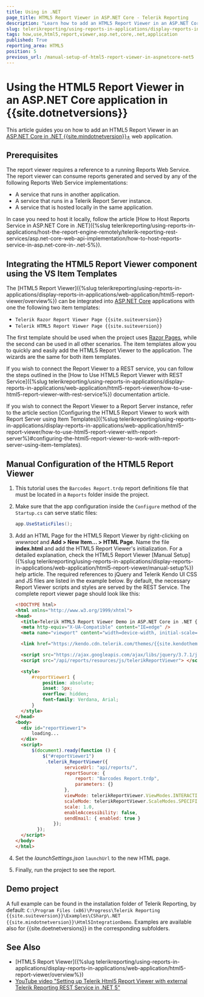 ```yaml
---
title: Using in .NET
page_title: HTML5 Report Viewer in ASP.NET Core - Telerik Reporting
description: "Learn how to add an HTML5 Report Viewer in an ASP.NET Core in 8 web app."
slug: telerikreporting/using-reports-in-applications/display-reports-in-applications/web-application/html5-report-viewer/how-to-use-html5-report-viewer-in-an-asp.net-core-in-.net-5-application
tags: how,use,html5,report,viewer,asp.net,core,.net,application
published: True
reporting_area: HTML5
position: 5
previous_url: /manual-setup-of-html5-report-viewer-in-aspnetcore-net5
---
```


# Using the HTML5 Report Viewer in an ASP.NET Core application in {{site.dotnetversions}}

This article guides you on how to add an HTML5 Report Viewer in an [ASP.NET Core in .NET {{site.mindotnetversion}}+](https://learn.microsoft.com/en-us/aspnet/core/release-notes/aspnetcore-{{site.mindotnetversion}}.0?view=aspnetcore-{{site.mindotnetversion}}.0) web application.

## Prerequisites

The report viewer requires a reference to a running Reports Web Service. The report viewer can consume reports generated and served by any of the following Reports Web Service implementations:

- A service that runs in another application.
- A service that runs in a Telerik Report Server instance.
- A service that is hosted locally in the same application.

In case you need to host it locally, follow the article [How to Host Reports Service in ASP.NET Core in .NET]({%slug telerikreporting/using-reports-in-applications/host-the-report-engine-remotely/telerik-reporting-rest-services/asp.net-core-web-api-implementation/how-to-host-reports-service-in-asp.net-core-in-.net-5%}).

## Integrating the HTML5 Report Viewer component using the VS Item Templates

The [HTML5 Report Viewer]({%slug telerikreporting/using-reports-in-applications/display-reports-in-applications/web-application/html5-report-viewer/overview%}) can be integrated into [ASP.NET Core](https://dotnet.microsoft.com/en-us/apps/aspnet) applications with one the following two item templates:

- `Telerik Razor Report Viewer Page {{site.suiteversion}}`
- `Telerik HTML5 Report Viewer Page {{site.suiteversion}}`

The first template should be used when the project uses [Razor Pages](https://learn.microsoft.com/en-us/aspnet/core/razor-pages/), while the second can be used in all other scenarios. The item templates allow you to quickly and easily add the HTML5 Report Viewer to the application. The wizards are the same for both item templates.

If you wish to connect the Report Viewer to a REST service, you can follow the steps outlined in the [How to Use HTML5 Report Viewer with REST Service]({%slug telerikreporting/using-reports-in-applications/display-reports-in-applications/web-application/html5-report-viewer/how-to-use-html5-report-viewer-with-rest-service%}) documentation article.

If you wish to connect the Report Viewer to a Report Server instance, refer to the article section [Configuring the HTML5 Report Viewer to work with Report Server using Item Templates]({%slug telerikreporting/using-reports-in-applications/display-reports-in-applications/web-application/html5-report-viewer/how-to-use-html5-report-viewer-with-report-server%}#configuring-the-html5-report-viewer-to-work-with-report-server-using-item-templates).

## Manual Configuration of the HTML5 Report Viewer

1.  This tutorial uses the `Barcodes Report.trdp` report definitions file that must be located in a `Reports` folder inside the project.
1.  Make sure that the app configuration inside the `Configure` method of the `Startup.cs` can serve static files:

    ```C#
    app.UseStaticFiles();
    ```

1.  Add an HTML Page for the HTML5 Report Viewer by right-clicking on _wwwroot_ and **Add > New Item... > HTML Page**. Name the file **index.html** and add the HTML5 Report Viewer's initialization. For a detailed explanation, check the HTML5 Report Viewer [Manual Setup]({%slug telerikreporting/using-reports-in-applications/display-reports-in-applications/web-application/html5-report-viewer/manual-setup%}) help article. The required references to jQuery and Telerik Kendo UI CSS and JS files are listed in the example below. By default, the necessary Report Viewer scripts and styles are served by the REST Service. The complete report viewer page should look like this:

    ```HTML
    <!DOCTYPE html>
    <html xmlns="http://www.w3.org/1999/xhtml">
    <head>
      <title>Telerik HTML5 Report Viewer Demo in ASP.NET Core in .NET {{site.mindotnetversion}}+</title>
      <meta http-equiv="X-UA-Compatible" content="IE=edge" />
      <meta name="viewport" content="width=device-width, initial-scale=1, maximum-scale=1" />

      <link href="https://kendo.cdn.telerik.com/themes/{{site.kendothemeversion}}/default/default-ocean-blue.css" rel="stylesheet" />

      <script src="https://ajax.googleapis.com/ajax/libs/jquery/3.7.1/jquery.min.js"> </script>
      <script src="/api/reports/resources/js/telerikReportViewer"> </script>

      <style>
    	  #reportViewer1 {
    		  position: absolute;
    		  inset: 5px;
    		  overflow: hidden;
    		  font-family: Verdana, Arial;
    	  }
      </style>
    </head>
    <body>
      <div id="reportViewer1">
    	  loading...
      </div>
      <script>
    	  $(document).ready(function () {
    		  $("#reportViewer1")
    		   .telerik_ReportViewer({
    				  serviceUrl: "api/reports/",
    				  reportSource: {
    					  report: "Barcodes Report.trdp",
    					  parameters: {}
    				  },
    				  viewMode: telerikReportViewer.ViewModes.INTERACTIVE,
    				  scaleMode: telerikReportViewer.ScaleModes.SPECIFIC,
    				  scale: 1.0,
    				  enableAccessibility: false,
    				  sendEmail: { enabled: true }
    			  });
    	  	});
      </script>
    </body>
    </html>
    ```

1.  Set the _launchSettings.json_ `launchUrl` to the new HTML page.
1.  Finally, run the project to see the report.

## Demo project

A full example can be found in the installation folder of Telerik Reporting, by default: `C:\Program Files (x86)\Progress\Telerik Reporting {{site.suiteversion}}\Examples\CSharp\.NET {{site.mindotnetversion}}\Html5IntegrationDemo`. Examples are available also for {{site.doetnetversions}} in the corresponding subfolders.

## See Also

- [HTML5 Report Viewer]({%slug telerikreporting/using-reports-in-applications/display-reports-in-applications/web-application/html5-report-viewer/overview%})
- [YouTube video "Setting up Telerik Html5 Report Viewer with external Telerik Reporting REST Service in .NET 5"](https://www.youtube.com/watch?v=GeCUGTgZziI)
